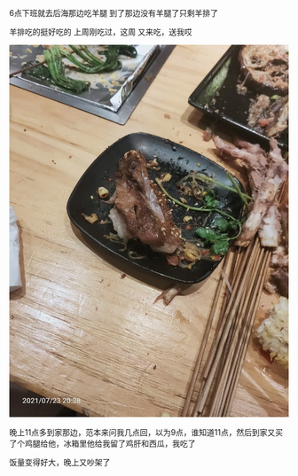6点下班就去后海那边吃羊腿
到了那边没有羊腿了只剩羊排了

羊排吃的挺好吃的
上周刚吃过，这周 又来吃，送我哎

![](../img/6904315-b2ad1527172267e2.jpg)

晚上11点多到家那边，范本来问我几点回，以为9点，谁知道11点，然后到家又买了个鸡腿给他，冰箱里他给我留了鸡肝和西瓜，我吃了


饭量变得好大，晚上又吵架了
